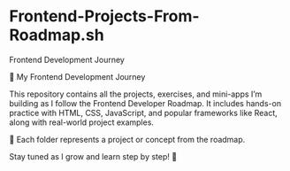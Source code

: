 # Frontend-Projects-From-Roadmap.sh
Frontend Development Journey

🚀 My Frontend Development Journey

This repository contains all the projects, exercises, and mini-apps I’m building as I follow the Frontend Developer Roadmap. It includes hands-on practice with HTML, CSS, JavaScript, and popular frameworks like React, along with real-world project examples.

📌 Each folder represents a project or concept from the roadmap.

Stay tuned as I grow and learn step by step! 🌱
